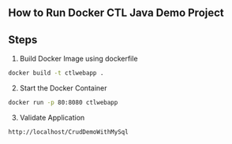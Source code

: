 ## How to Run Docker CTL Java Demo Project

## Steps

1. Build Docker Image using dockerfile
```bash
docker build -t ctlwebapp .
```
2. Start the Docker Container
```bash
docker run -p 80:8080 ctlwebapp
```
3. Validate Application
```bash
http://localhost/CrudDemoWithMySql
```
